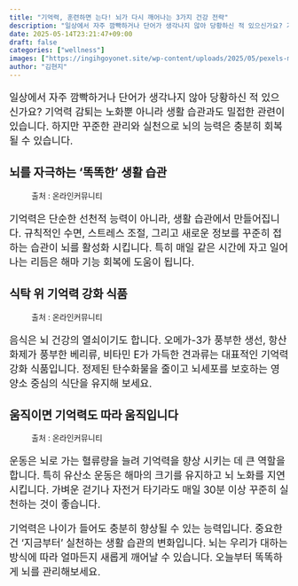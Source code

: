 ```yaml
---
title: "기억력, 훈련하면 는다! 뇌가 다시 깨어나는 3가지 건강 전략"
description: "일상에서 자주 깜빡하거나 단어가 생각나지 않아 당황하신 적 있으신가요? 기억력 감퇴는 노화뿐 아니라 생활 습관과도 밀접한 관련이 있습니다. 하지만 꾸준한 관리와 실천으로 뇌의 능력은 충분히 회복될 수 있습니다."
date: 2025-05-14T23:21:47+09:00
draft: false
categories: ["wellness"]
images: ["https://ingihgoyonet.site/wp-content/uploads/2025/05/pexels-mart-production-7089020-1024x683.jpg", "https://ingihgoyonet.site/wp-content/uploads/2025/05/pexels-pixabay-38292-1024x680.jpg", "https://ingihgoyonet.site/wp-content/uploads/2025/05/pexels-pavel-danilyuk-5807537-1024x684.jpg"]
author: "김현지"
---
```


<p style="font-size:18px">일상에서 자주 깜빡하거나 단어가 생각나지 않아 당황하신 적 있으신가요? 기억력 감퇴는 노화뿐 아니라 생활 습관과도 밀접한 관련이 있습니다. 하지만 꾸준한 관리와 실천으로 뇌의 능력은 충분히 회복될 수 있습니다.</p> <h2 >뇌를 자극하는 ‘똑똑한’ 생활 습관</h2> <figure ><img src="https://ingihgoyonet.site/wp-content/uploads/2025/05/pexels-mart-production-7089020-1024x683.jpg" alt="" style="aspect-ratio:16/9;object-fit:cover"/><figcaption >출처 : 온라인커뮤니티</figcaption></figure> <p style="font-size:18px">기억력은 단순한 선천적 능력이 아니라, 생활 습관에서 만들어집니다. 규칙적인 수면, 스트레스 조절, 그리고 새로운 정보를 꾸준히 접하는 습관이 뇌를 활성화 시킵니다. 특히 매일 같은 시간에 자고 일어나는 리듬은 해마 기능 회복에 도움이 됩니다.</p> <h2 >식탁 위 기억력 강화 식품</h2> <figure ><img src="https://ingihgoyonet.site/wp-content/uploads/2025/05/pexels-pixabay-38292-1024x680.jpg" alt="" /><figcaption >출처 : 온라인커뮤니티</figcaption></figure> <p style="font-size:18px">음식은 뇌 건강의 열쇠이기도 합니다. 오메가-3가 풍부한 생선, 항산화제가 풍부한 베리류, 비타민 E가 가득한 견과류는 대표적인 기억력 강화 식품입니다. 정제된 탄수화물을 줄이고 뇌세포를 보호하는 영양소 중심의 식단을 유지해 보세요.</p> <h2 >움직이면 기억력도 따라 움직입니다</h2> <figure ><img src="https://ingihgoyonet.site/wp-content/uploads/2025/05/pexels-pavel-danilyuk-5807537-1024x684.jpg" alt="" style="aspect-ratio:16/9;object-fit:cover"/><figcaption >출처 : 온라인커뮤니티</figcaption></figure> <p style="font-size:18px">운동은 뇌로 가는 혈류량을 늘려 기억력을 향상 시키는 데 큰 역할을 합니다. 특히 유산소 운동은 해마의 크기를 유지하고 뇌 노화를 지연 시킵니다. 가벼운 걷기나 자전거 타기라도 매일 30분 이상 꾸준히 실천하는 것이 좋습니다.</p> <p style="font-size:18px">기억력은 나이가 들어도 충분히 향상될 수 있는 능력입니다. 중요한 건 ‘지금부터’ 실천하는 생활 습관의 변화입니다. 뇌는 우리가 대하는 방식에 따라 얼마든지 새롭게 깨어날 수 있습니다. 오늘부터 똑똑하게 뇌를 관리해보세요.</p>